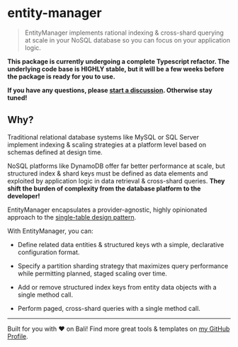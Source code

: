 # entity-manager

> EntityManager implements rational indexing & cross-shard querying at scale in your NoSQL database so you can focus on your application logic.

**This package is currently undergoing a complete Typescript refactor. The underlying code base is HIGHLY stable, but it will be a few weeks before the package is ready for you to use.**

**If you have any questions, please [start a discussion](https://github.com/karmaniverous/entity-manager/discussions). Otherwise stay tuned!**

## Why?

Traditional relational database systems like MySQL or SQL Server implement indexing & scaling strategies at a platform level based on schemas defined at design time.

NoSQL platforms like DynamoDB offer far better performance at scale, but structured index & shard keys must be defined as data elements and exploited by application logic in data retrieval & cross-shard queries. **They shift the burden of complexity from the database platform to the developer!**

EntityManager encapsulates a provider-agnostic, highly opinionated approach to the [single-table design pattern](https://aws.amazon.com/blogs/compute/creating-a-single-table-design-with-amazon-dynamodb/).

With EntityManager, you can:

- Define related data entities & structured keys wth a simple, declarative configuration format.

- Specify a partition sharding strategy that maximizes query performance while permitting planned, staged scaling over time.

- Add or remove structured index keys from entity data objects with a single method call.

- Perform paged, cross-shard queries with a single method call.

---

Built for you with ❤️ on Bali! Find more great tools & templates on [my GitHub Profile](https://github.com/karmaniverous).

